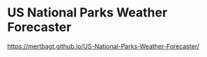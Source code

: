 # US National Parks Weather Forecaster

https://mertbagt.github.io/US-National-Parks-Weather-Forecaster/

